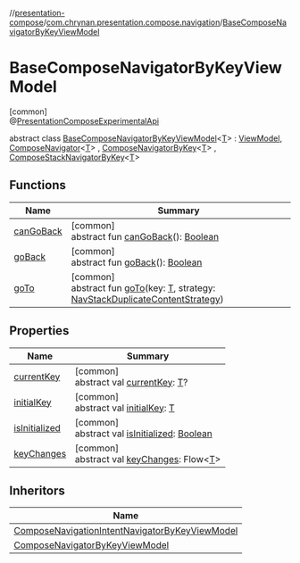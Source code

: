 //[presentation-compose](../../../index.md)/[com.chrynan.presentation.compose.navigation](../index.md)/[BaseComposeNavigatorByKeyViewModel](index.md)

# BaseComposeNavigatorByKeyViewModel

[common]\
@[PresentationComposeExperimentalApi](../../com.chrynan.presentation.compose/-presentation-compose-experimental-api/index.md)

abstract class [BaseComposeNavigatorByKeyViewModel](index.md)&lt;[T](index.md)&gt; : [ViewModel](../../../../presentation-core/presentation-core/com.chrynan.presentation/-view-model/index.md), [ComposeNavigator](../-compose-navigator/index.md)&lt;[T](index.md)&gt; , [ComposeNavigatorByKey](../-compose-navigator-by-key/index.md)&lt;[T](index.md)&gt; , [ComposeStackNavigatorByKey](../-compose-stack-navigator-by-key/index.md)&lt;[T](index.md)&gt;

## Functions

| Name | Summary |
|---|---|
| [canGoBack](../-compose-stack-navigator/can-go-back.md) | [common]<br>abstract fun [canGoBack](../-compose-stack-navigator/can-go-back.md)(): [Boolean](https://kotlinlang.org/api/latest/jvm/stdlib/kotlin/-boolean/index.html) |
| [goBack](../-compose-stack-navigator-by-key/go-back.md) | [common]<br>abstract fun [goBack](../-compose-stack-navigator-by-key/go-back.md)(): [Boolean](https://kotlinlang.org/api/latest/jvm/stdlib/kotlin/-boolean/index.html) |
| [goTo](../-compose-navigator-by-key/go-to.md) | [common]<br>abstract fun [goTo](../-compose-navigator-by-key/go-to.md)(key: [T](index.md), strategy: [NavStackDuplicateContentStrategy](../-nav-stack-duplicate-content-strategy/index.md)) |

## Properties

| Name | Summary |
|---|---|
| [currentKey](../-compose-navigator/current-key.md) | [common]<br>abstract val [currentKey](../-compose-navigator/current-key.md): [T](index.md)? |
| [initialKey](../-compose-navigator/initial-key.md) | [common]<br>abstract val [initialKey](../-compose-navigator/initial-key.md): [T](index.md) |
| [isInitialized](../-compose-navigator/is-initialized.md) | [common]<br>abstract val [isInitialized](../-compose-navigator/is-initialized.md): [Boolean](https://kotlinlang.org/api/latest/jvm/stdlib/kotlin/-boolean/index.html) |
| [keyChanges](../-compose-navigator/key-changes.md) | [common]<br>abstract val [keyChanges](../-compose-navigator/key-changes.md): Flow&lt;[T](index.md)&gt; |

## Inheritors

| Name |
|---|
| [ComposeNavigationIntentNavigatorByKeyViewModel](../-compose-navigation-intent-navigator-by-key-view-model/index.md) |
| [ComposeNavigatorByKeyViewModel](../-compose-navigator-by-key-view-model/index.md) |
